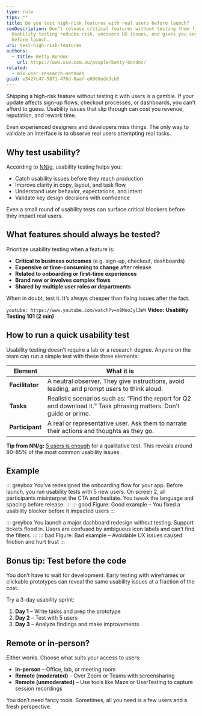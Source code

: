 ```yaml
---
type: rule
tips: ""
title: Do you test high-risk features with real users before launch?
seoDescription: Don’t release critical features without testing them first.
  Usability testing reduces risk, uncovers UX issues, and gives you confidence
  before launch.
uri: test-high-risk-features
authors:
  - title: Betty Bondoc
    url: https://www.ssw.com.au/people/betty-bondoc/
related:
  - mix-user-research-methods
guid: e3427c47-5871-476d-8aaf-e0968edd3cb5
---
```

Shipping a high-risk feature without testing it with users is a gamble. If your update affects sign-up flows, checkout processes, or dashboards, you can’t afford to guess. Usability issues that slip through can cost you revenue, reputation, and rework time.

Even experienced designers and developers miss things. The only way to validate an interface is to observe real users attempting real tasks.

<!--endintro-->

## Why test usability?

According to [NN/g](https://www.nngroup.com/articles/usability-testing-101/), usability testing helps you:

* Catch usability issues before they reach production
* Improve clarity in copy, layout, and task flow
* Understand user behavior, expectations, and intent
* Validate key design decisions with confidence

Even a small round of usability tests can surface critical blockers before they impact real users.

## What features should always be tested?

Prioritize usability testing when a feature is:

* **Critical to business outcomes** (e.g. sign-up, checkout, dashboards)
* **Expensive or time-consuming to change** after release
* **Related to onboarding or first-time experiences**
* **Brand new or involves complex flows**
* **Shared by multiple user roles or departments**

When in doubt, test it. It’s always cheaper than fixing issues after the fact.

`youtube: https://www.youtube.com/watch?v=n8MnoJyl3W4`
**Video: Usability Testing 101 (2 min)**

## How to run a quick usability test

Usability testing doesn’t require a lab or a research degree. Anyone on the team can run a simple test with these three elements:

| Element         | What it is                                                                                                          |
| --------------- | ------------------------------------------------------------------------------------------------------------------- |
| **Facilitator** | A neutral observer. They give instructions, avoid leading, and prompt users to think aloud.                         |
| **Tasks**       | Realistic scenarios such as: “Find the report for Q2 and download it.” Task phrasing matters. Don’t guide or prime. |
| **Participant** | A real or representative user. Ask them to narrate their actions and thoughts as they go.                           |

**Tip from NN/g:** [5 users is enough](https://www.nngroup.com/articles/5-test-users-qual-quant/) for a qualitative test. This reveals around 80–85% of the most common usability issues.

## Example

::: greybox
You’ve redesigned the onboarding flow for your app. Before launch, you run usability tests with 5 new users. On screen 2, all participants misinterpret the CTA and hesitate. You tweak the language and spacing before release.
:::
::: good
Figure: Good example – You fixed a usability blocker before it impacted users
:::

::: greybox
You launch a major dashboard redesign without testing. Support tickets flood in. Users are confused by ambiguous icon labels and can’t find the filters.
:::
::: bad
Figure: Bad example – Avoidable UX issues caused friction and hurt trust
:::

## Bonus tip: Test before the code

You don’t have to wait for development. Early testing with wireframes or clickable prototypes can reveal the same usability issues at a fraction of the cost.

Try a 3-day usability sprint:

1. **Day 1** – Write tasks and prep the prototype  
2. **Day 2** – Test with 5 users  
3. **Day 3** – Analyze findings and make improvements  

## Remote or in-person?

Either works. Choose what suits your access to users:

* **In-person** – Office, lab, or meeting room  
* **Remote (moderated)** – Over Zoom or Teams with screensharing  
* **Remote (unmoderated)** – Use tools like Maze or UserTesting to capture session recordings  

You don’t need fancy tools. Sometimes, all you need is a few users and a fresh perspective.

